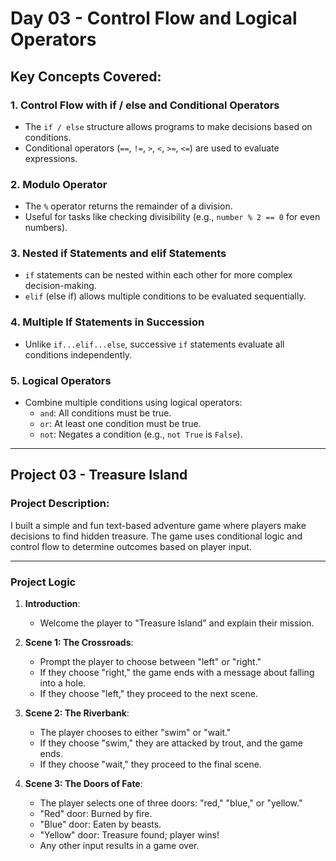 # Day 03 - Control Flow and Logical Operators

## Key Concepts Covered:

### 1. **Control Flow with if / else and Conditional Operators**
- The `if / else` structure allows programs to make decisions based on conditions.
- Conditional operators (`==`, `!=`, `>`, `<`, `>=`, `<=`) are used to evaluate expressions.

### 2. **Modulo Operator**
- The `%` operator returns the remainder of a division.
- Useful for tasks like checking divisibility (e.g., `number % 2 == 0` for even numbers).

### 3. **Nested if Statements and elif Statements**
- `if` statements can be nested within each other for more complex decision-making.
- `elif` (else if) allows multiple conditions to be evaluated sequentially.

### 4. **Multiple If Statements in Succession**
- Unlike `if...elif...else`, successive `if` statements evaluate all conditions independently.

### 5. **Logical Operators**
- Combine multiple conditions using logical operators:
  - `and`: All conditions must be true.
  - `or`: At least one condition must be true.
  - `not`: Negates a condition (e.g., `not True` is `False`).

---

## Project 03 - Treasure Island

### Project Description:
I built a simple and fun text-based adventure game where players make decisions to find hidden treasure. The game uses conditional logic and control flow to determine outcomes based on player input.

---

### Project Logic
1. **Introduction**:
   - Welcome the player to "Treasure Island" and explain their mission.

2. **Scene 1: The Crossroads**:
   - Prompt the player to choose between "left" or "right."
   - If they choose "right," the game ends with a message about falling into a hole.
   - If they choose "left," they proceed to the next scene.

3. **Scene 2: The Riverbank**:
   - The player chooses to either "swim" or "wait."
   - If they choose "swim," they are attacked by trout, and the game ends.
   - If they choose "wait," they proceed to the final scene.

4. **Scene 3: The Doors of Fate**:
   - The player selects one of three doors: "red," "blue," or "yellow."
   - "Red" door: Burned by fire.
   - "Blue" door: Eaten by beasts.
   - "Yellow" door: Treasure found; player wins!
   - Any other input results in a game over.
